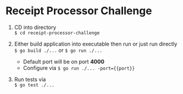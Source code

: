 # Receipt Processor Challenge

1. CD into directory\
`$ cd receipt-processor-challenge`

2. Either build application into executable then run or just run directly\
`$ go build ./...` or `$ go run ./...`

    - Default port will be on port **4000**
    - Configure via `$ go run ./... -port={{port}}`
3. Run tests via\
`$ go test ./...`
